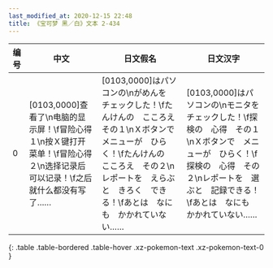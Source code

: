 ```yaml
---
last_modified_at: 2020-12-15 22:48
title: 《宝可梦 黑／白》文本 2-434
---
```

| 编号 | 中文 | 日文假名 | 日文汉字 |
| ---- | ---- | ---- | --- |
| 0 | [0103,0000]查看了\n电脑的显示屏！\f冒险心得１\n按Ｘ键打开菜单！\f冒险心得２\n选择记录后可以记录！\f之后就什么都没有写了…… | [0103,0000]はパソコンの\nがめんを　チェックした！\fたんけんの　こころえ　その１\nＸボタンで　メニューが　ひらく！\fたんけんの　こころえ　その２\nレポートを　えらぶと　きろく　できる！\fあとは　なにも　かかれていない…… | [0103,0000]はパソコンの\nモニタを　チェックした！\f探検の　心得　その１\nＸボタンで　メニューが　ひらく！\f探検の　心得　その２\nレポートを　選ぶと　記録できる！\fあとは　なにも　かかれていない…… |
{: .table .table-bordered .table-hover .xz-pokemon-text .xz-pokemon-text-0 }